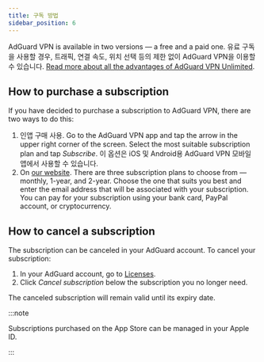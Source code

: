 ```yaml
---
title: 구독 방법
sidebar_position: 6
---
```


AdGuard VPN is available in two versions — a free and a paid one. 유료 구독을 사용할 경우, 트래픽, 연결 속도, 위치 선택 등의 제한 없이 AdGuard VPN을 이용할 수 있습니다. [Read more about all the advantages of AdGuard VPN Unlimited](/general/free-vs-unlimited).

## How to purchase a subscription

If you have decided to purchase a subscription to AdGuard VPN, there are two ways to do this:

1. 인앱 구매 사용. Go to the AdGuard VPN app and tap the arrow in the upper right corner of the screen. Select the most suitable subscription plan and tap *Subscribe*. 이 옵션은 iOS 및 Android용 AdGuard VPN 모바일 앱에서 사용할 수 있습니다.
2. On [our website](https://adguard-vpn.com/license.html). There are three subscription plans to choose from — monthly, 1-year, and 2-year. Choose the one that suits you best and enter the email address that will be associated with your subscription. You can pay for your subscription using your bank card, PayPal account, or cryptocurrency.

## How to cancel a subscription

The subscription can be canceled in your AdGuard account. To cancel your subscription:

 1. In your AdGuard account, go to [Licenses](https://my.adguard.com/account/licenses).
 1. Click *Cancel subscription* below the subscription you no longer need.

The canceled subscription will remain valid until its expiry date.

:::note

Subscriptions purchased on the App Store can be managed in your Apple ID.

:::
